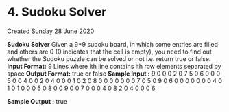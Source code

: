 # 4. Sudoku Solver
Created Sunday 28 June 2020

**Sudoku Solver**
Given a 9*9 sudoku board, in which some entries are filled and others are 0 (0 indicates that the cell is empty), you need to find out whether the Sudoku puzzle can be solved or not i.e. return true or false.
**Input Format:**
9 Lines where ith line contains ith row elements separated by space
**Output Format:**
true or false
**Sample Input :**
	9 0 0 0 2 0 7 5 0 
	6 0 0 0 5 0 0 4 0 
	0 2 0 4 0 0 0 1 0 
	2 0 8 0 0 0 0 0 0 
	0 7 0 5 0 9 0 6 0 
	0 0 0 0 0 0 4 0 1 
	0 1 0 0 0 5 0 8 0 
	0 9 0 0 7 0 0 0 4 
	0 8 2 0 4 0 0 0 6

**Sample Output :**
	true



